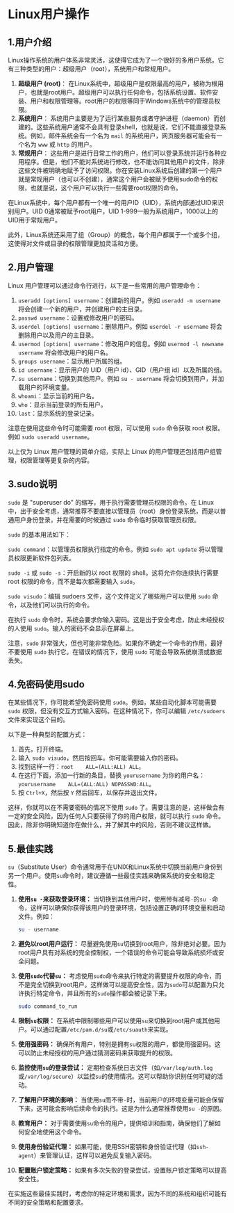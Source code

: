 # Linux用户操作

## 1.用户介绍

Linux操作系统的用户体系非常灵活，这使得它成为了一个很好的多用户系统。它有三种类型的用户：超级用户（root），系统用户和常规用户。

1. **超级用户 (root)**： 在Linux系统中，超级用户是权限最高的用户，被称为根用户，也就是root用户。超级用户可以执行任何命令，包括系统设置、软件安装、用户和权限管理等。root用户的权限等同于Windows系统中的管理员权限。
2. **系统用户**： 系统用户主要是为了运行某些服务或者守护进程（daemon）而创建的。这些系统用户通常不会具有登录shell，也就是说，它们不能直接登录系统。例如，邮件系统会有一个名为 `mail` 的系统用户，网页服务器可能会有一个名为 `www` 或 `http` 的用户。
3. **常规用户**： 这些用户是进行日常工作的用户，他们可以登录系统并运行各种应用程序。但是，他们不能对系统进行修改，也不能访问其他用户的文件，除非这些文件被明确地赋予了访问权限。你在安装Linux系统后创建的第一个用户就是常规用户（也可以不创建），通常这个用户会被赋予使用sudo命令的权限，也就是说，这个用户可以执行一些需要root权限的命令。

在Linux系统中，每个用户都有一个唯一的用户ID（UID），系统内部通过UID来识别用户。UID 0通常被赋予root用户，UID 1-999一般为系统用户，1000以上的UID用于常规用户。

此外，Linux系统还采用了组（Group）的概念，每个用户都属于一个或多个组，这使得对文件或目录的权限管理更加灵活和方便。

## 2.用户管理

Linux 用户管理可以通过命令行进行，以下是一些常用的用户管理命令：

1. `useradd [options] username`：创建新的用户。例如 `useradd -m username` 将会创建一个新的用户，并创建用户的主目录。
2. `passwd username`：设置或修改用户的密码。
3. `userdel [options] username`：删除用户。例如 `userdel -r username` 将会删除用户以及用户的主目录。
4. `usermod [options] username`：修改用户的信息。例如 `usermod -l newname username` 将会修改用户的用户名。
5. `groups username`：显示用户所属的组。
6. `id username`：显示用户的 UID（用户 id）、GID（用户组 id）以及所属的组。
7. `su username`：切换到其他用户。例如 `su - username` 将会切换到用户，并加载用户的环境变量。
8. `whoami`：显示当前的用户名。
9. `who`：显示当前登录的所有用户。
10. `last`：显示系统的登录记录。

注意在使用这些命令时可能需要 root 权限，可以使用 `sudo` 命令获取 root 权限。例如 `sudo useradd username`。

以上仅为 Linux 用户管理的简单介绍，实际上 Linux 的用户管理还包括用户组管理，权限管理等更复杂的内容。

## 3.sudo说明

`sudo` 是 "superuser do" 的缩写，用于执行需要管理员权限的命令。在 Linux 中，出于安全考虑，通常推荐不要直接以管理员（root）身份登录系统，而是以普通用户身份登录，并在需要的时候通过 `sudo` 命令临时获取管理员权限。

`sudo` 的基本用法如下：

`sudo command`：以管理员权限执行指定的命令。例如 `sudo apt update` 将以管理员权限更新软件包列表。

`sudo -i` 或 `sudo -s`：开启新的以 root 权限的 shell。这将允许你连续执行需要 root 权限的命令，而不是每次都需要输入 `sudo`。

`sudo visudo`：编辑 sudoers 文件，这个文件定义了哪些用户可以使用 `sudo` 命令，以及他们可以执行的命令。

在执行 `sudo` 命令时，系统会要求你输入密码。这是出于安全考虑，防止未经授权的人使用 `sudo`。输入的密码不会显示在屏幕上。

注意，`sudo` 非常强大，但也可能非常危险。如果你不确定一个命令的作用，最好不要使用 `sudo` 执行它。在错误的情况下，使用 `sudo` 可能会导致系统崩溃或数据丢失。

## 4.免密码使用sudo

在某些情况下，你可能希望免密码使用 `sudo`。例如，某些自动化脚本可能需要 `sudo` 权限，但没有交互方式输入密码。在这种情况下，你可以编辑 `/etc/sudoers` 文件来实现这个目的。

以下是一种典型的配置方式：

1. 首先，打开终端。
2. 输入 `sudo visudo`，然后按回车。你可能需要输入你的密码。
3. 找到这样一行：`root    ALL=(ALL:ALL) ALL`。
4. 在这行下面，添加一行新的条目，替换 `yourusername` 为你的用户名：`yourusername    ALL=(ALL:ALL) NOPASSWD:ALL`。
5. 按 `Ctrl+X`，然后按 `Y` 然后回车，以保存并退出文件。

这样，你就可以在不需要密码的情况下使用 `sudo` 了。需要注意的是，这样做会有一定的安全风险，因为任何人只要获得了你的用户权限，就可以执行 `sudo` 命令。因此，除非你明确知道你在做什么，并了解其中的风险，否则不建议这样做。

## 5.最佳实践

`su`（Substitute User）命令通常用于在UNIX和Linux系统中切换当前用户身份到另一个用户。使用`su`命令时，建议遵循一些最佳实践来确保系统的安全和稳定性。

1. **使用`su -`来获取登录环境：** 当切换到其他用户时，使用带有减号`-`的`su -`命令，这样可以确保你获得该用户的登录环境，包括设置正确的环境变量和启动文件。例如：

   ```bash
   su - username
   ```

2. **避免以root用户运行：** 尽量避免使用`su`切换到root用户，除非绝对必要。因为root用户具有对系统的完全控制权，一个错误的命令可能会导致系统损坏或安全问题。

3. **使用`sudo`代替`su`：** 考虑使用`sudo`命令来执行特定的需要提升权限的命令，而不是完全切换到root用户。这样做可以提高安全性，因为`sudo`可以配置为只允许执行特定命令，并且所有的`sudo`操作都会被记录下来。

   ```bash
   sudo command_to_run
   ```

4. **限制`su`权限：** 在系统中限制哪些用户可以使用`su`来切换到root用户或其他用户。可以通过配置`/etc/pam.d/su`或`/etc/suauth`来实现。

5. **使用强密码：** 确保所有用户，特别是拥有`su`权限的用户，都使用强密码。这可以防止未经授权的用户通过猜测密码来获取提升的权限。

6. **监控使用`su`的登录尝试：** 定期检查系统日志文件（如`/var/log/auth.log`或`/var/log/secure`）以监控`su`的使用情况。这可以帮助你识别任何可疑的活动。

7. **了解用户环境的影响：** 当使用`su`而不带`-`时，当前用户的环境变量可能会保留下来，这可能会影响后续命令的执行。这是为什么通常推荐使用`su -`的原因。

8. **教育用户：** 对于需要使用`su`命令的用户，提供培训和指南，确保他们了解如何安全地使用这个命令。

9. **使用身份验证代理：** 如果可能，使用SSH密钥和身份验证代理（如`ssh-agent`）来管理认证，这样可以避免反复输入密码。

10. **配置账户锁定策略：** 如果有多次失败的登录尝试，设置账户锁定策略可以提高安全性。

在实施这些最佳实践时，考虑你的特定环境和需求，因为不同的系统和组织可能有不同的安全策略和配置要求。
